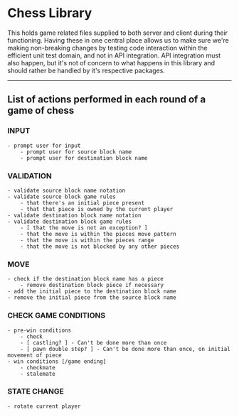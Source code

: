 # Chess Library

This holds game related files supplied to both server and client during their functioning.
Having these in one central place allows us to make sure we're making non-breaking changes by testing code interaction
within the efficient unit test domain, and not in API integration. API integration must also happen, but it's not of
concern to what happens in this library and should rather be handled by it's respective packages.

___

## List of actions performed in each round of a game of chess

### INPUT

    - prompt user for input
        - prompt user for source block name
        - prompt user for destination block name 

### VALIDATION

    - validate source block name notation
    - validate source block game rules
        - that there's an initial piece present
        - that that piece is owned by the current player
    - validate destination block name notation
    - validate destination block game rules
        - [ that the move is not an exception? ]
        - that the move is within the pieces move pattern
        - that the move is within the pieces range
        - that the move is not blocked by any other pieces 

### MOVE

    - check if the destination block name has a piece
        - remove destination block piece if necessary
    - add the initial piece to the destination block name
    - remove the initial piece from the source block name

### CHECK GAME CONDITIONS

    - pre-win conditions
        - check
        - [ castling? ] - Can't be done more than once
        - [ pawn double step? ] - Can't be done more than once, on initial movement of piece
    - win conditions [/game ending]
        - checkmate
        - stalemate

### STATE CHANGE

    - rotate current player
